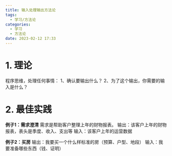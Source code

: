 ```yaml
---
title: 输入处理输出方法论
tags:
  - 学习/方法论
categories:
  - 学习
  - 方法论
date: 2023-02-12 17:33
---
```

# 1. 理论

程序思维，处理任何事情：
1、确认要输出什么？
2、为了这个输出，你需要的输入是什么？

# 2. 最佳实践

**例子1：需求澄清**
需求是帮助客户整理上年的财物报表。
输出：该客户上年的财物报表，表头是季度、收入、支出等
输入：该客户上年的运营数据

**例子2：买房**
输出：我要买一个什么样标准的房（预算、户型、地段）
输入：我要准备哪些东西（钱、证明）